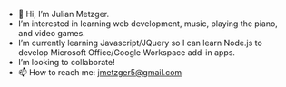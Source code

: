 - 👋 Hi, I’m Julian Metzger.
- I’m interested in learning web development, music, playing the piano, and video games.
- I’m currently learning Javascript/JQuery so I can learn Node.js to develop Microsoft Office/Google Workspace add-in apps.
- I’m looking to collaborate!
- 📫 How to reach me: jmetzger5@gmail.com

<!---
GrandmaCoding/GrandmaCoding is a ✨ special ✨ repository because its `README.md` (this file) appears on your GitHub profile.
You can click the Preview link to take a look at your changes.
--->
